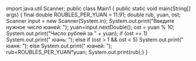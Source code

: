 import java.util.Scanner;
public class Main1 {
    public static void main(String[] args) {
        final double ROUBLES_PER_YUAN = 11.91;
        double rub, yuan, ost;
        Scanner input = new Scanner(System.in);
        System.out.print("Введите нужное число юаней: ");
        yuan=input.nextDouble();
        ost = yuan % 10;
        System.out.print("Число рублей за " + yuan);
        if (ost == 1)
            System.out.print(" юань: ");
        else if (ost > 1 && ost < 5)
            System.out.print(" юаня: ");
        else
            System.out.print(" юаней: ");
        rub=ROUBLES_PER_YUAN*yuan;
        System.out.print(rub);}
}
